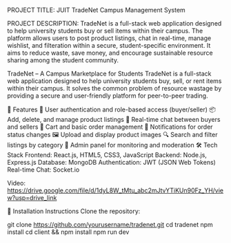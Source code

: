 PROJECT TITLE: JUIT TradeNet Campus Management System

PROJECT DESCRIPTION: TradeNet is a full-stack web application designed to help university students buy or sell items within their campus. The platform allows users to post product listings, chat in real-time, manage wishlist, and filteration within a secure, student-specific environment. It aims to reduce waste, save money, and encourage sustainable resource sharing among the student community.

TradeNet – A Campus Marketplace for Students
TradeNet is a full-stack web application designed to help university students buy, sell, or rent items within their campus. It solves the common problem of resource wastage by providing a secure and user-friendly platform for peer-to-peer trading.

🚀 Features
🔐 User authentication and role-based access (buyer/seller)
📦 Add, delete, and manage product listings
💬 Real-time chat between buyers and sellers
🛒 Cart and basic order management
📢 Notifications for order status changes
🖼️ Upload and display product images
🔍 Search and filter listings by category
🧾 Admin panel for monitoring and moderation
🛠️ Tech Stack
Frontend: React.js, HTML5, CSS3, JavaScript
Backend: Node.js, Express.js
Database: MongoDB
Authentication: JWT (JSON Web Tokens)
Real-time Chat: Socket.io

Video: https://drive.google.com/file/d/1dyL8W_tMtu_abc2mJtvYTiKUn90Fz_YH/view?usp=drive_link

📌 Installation Instructions
Clone the repository:

git clone https://github.com/yourusername/tradenet.git
cd tradenet
npm install
cd client && npm install
npm run dev

